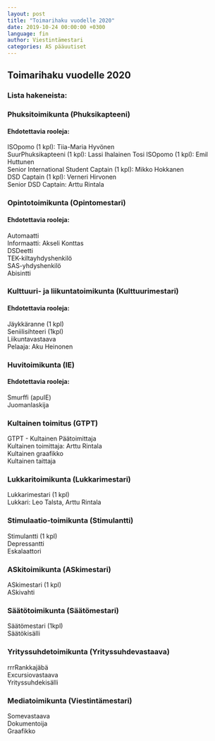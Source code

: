 ```yaml
---
layout: post
title: "Toimarihaku vuodelle 2020"
date: 2019-10-24 00:00:00 +0300
language: fin
author: Viestintämestari
categories: AS pääuutiset
---
```


## Toimarihaku vuodelle 2020

### Lista hakeneista:

### Phuksitoimikunta (Phuksikapteeni)
#### Ehdotettavia rooleja:

ISOpomo (1 kpl): Tiia-Maria Hyvönen  
SuurPhuksikapteeni (1 kpl): Lassi Ihalainen
Tosi ISOpomo (1 kpl): Emil Huttunen  
Senior International Student Captain (1 kpl): Mikko Hokkanen  
DSD Captain (1 kpl): Verneri Hirvonen  
Senior DSD Captain: Arttu Rintala  

### Opintotoimikunta (Opintomestari)
#### Ehdotettavia rooleja:

Automaatti  
Informaatti: Akseli Konttas  
DSDeetti  
TEK-kiltayhdyshenkilö  
SAS-yhdyshenkilö  
Abisintti  

### Kulttuuri- ja liikuntatoimikunta (Kulttuurimestari)
#### Ehdotettavia rooleja:

Jäykkäranne (1 kpl)  
Seniilisihteeri (1kpl)  
Liikuntavastaava  
Pelaaja: Aku Heinonen  

### Huvitoimikunta (IE)
#### Ehdotettavia rooleja:

Smurffi (apuIE)  
Juomanlaskija  

### Kultainen toimitus (GTPT)

GTPT - Kultainen Päätoimittaja  
Kultainen toimittaja: Arttu Rintala  
Kultainen graafikko  
Kultainen taittaja  

### Lukkaritoimikunta (Lukkarimestari)

Lukkarimestari (1 kpl)  
Lukkari: Leo Talsta, Arttu Rintala

### Stimulaatio-toimikunta (Stimulantti)

Stimulantti (1 kpl)  
Depressantti  
Eskalaattori  

### ASkitoimikunta (ASkimestari)

ASkimestari (1 kpl)  
ASkivahti

### Säätötoimikunta (Säätömestari)

Säätömestari (1kpl)  
Säätökisälli

### Yrityssuhdetoimikunta (Yrityssuhdevastaava)

rrrRankkajäbä  
Excursiovastaava  
Yrityssuhdekisälli  

### Mediatoimikunta (Viestintämestari)

Somevastaava  
Dokumentoija  
Graafikko  